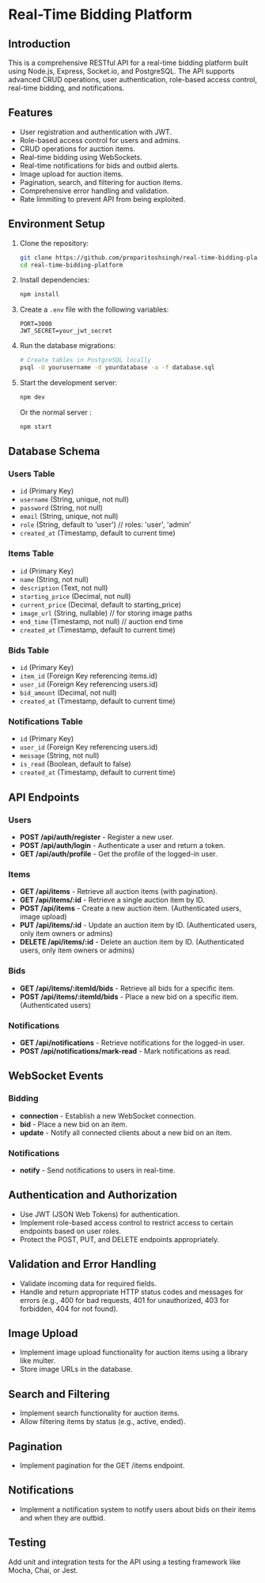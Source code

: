 # Real-Time Bidding Platform

## Introduction
This is a comprehensive RESTful API for a real-time bidding platform built using Node.js, Express, Socket.io, and PostgreSQL. The API supports advanced CRUD operations, user authentication, role-based access control, real-time bidding, and notifications.

## Features
- User registration and authentication with JWT.
- Role-based access control for users and admins.
- CRUD operations for auction items.
- Real-time bidding using WebSockets.
- Real-time notifications for bids and outbid alerts.
- Image upload for auction items.
- Pagination, search, and filtering for auction items.
- Comprehensive error handling and validation.
- Rate limmiting to prevent API from being exploited.

## Environment Setup

1. Clone the repository:
    ```bash
    git clone https://github.com/proparitoshsingh/real-time-bidding-platform.git
    cd real-time-bidding-platform
    ```

2. Install dependencies:
    ```bash
    npm install
    ```

3. Create a `.env` file with the following variables:
    ```env
    PORT=3000
    JWT_SECRET=your_jwt_secret
    ```

4. Run the database migrations:
    ```bash
    # Create tables in PostgreSQL locally
    psql -U yourusername -d yourdatabase -a -f database.sql
    ```

5. Start the development server:
    ```bash
    npm dev 
    ```
    Or the normal server :
    ```bash
    npm start
   ```

## Database Schema

### Users Table
- `id` (Primary Key)
- `username` (String, unique, not null)
- `password` (String, not null)
- `email` (String, unique, not null)
- `role` (String, default to 'user') // roles: 'user', 'admin'
- `created_at` (Timestamp, default to current time)

### Items Table
- `id` (Primary Key)
- `name` (String, not null)
- `description` (Text, not null)
- `starting_price` (Decimal, not null)
- `current_price` (Decimal, default to starting_price)
- `image_url` (String, nullable) // for storing image paths
- `end_time` (Timestamp, not null) // auction end time
- `created_at` (Timestamp, default to current time)

### Bids Table
- `id` (Primary Key)
- `item_id` (Foreign Key referencing items.id)
- `user_id` (Foreign Key referencing users.id)
- `bid_amount` (Decimal, not null)
- `created_at` (Timestamp, default to current time)

### Notifications Table
- `id` (Primary Key)
- `user_id` (Foreign Key referencing users.id)
- `message` (String, not null)
- `is_read` (Boolean, default to false)
- `created_at` (Timestamp, default to current time)

## API Endpoints

### Users
- **POST /api/auth/register** - Register a new user.
- **POST /api/auth/login** - Authenticate a user and return a token.
- **GET /api/auth/profile** - Get the profile of the logged-in user.

### Items
- **GET /api/items** - Retrieve all auction items (with pagination).
- **GET /api/items/:id** - Retrieve a single auction item by ID.
- **POST /api/items** - Create a new auction item. (Authenticated users, image upload)
- **PUT /api/items/:id** - Update an auction item by ID. (Authenticated users, only item owners or admins)
- **DELETE /api/items/:id** - Delete an auction item by ID. (Authenticated users, only item owners or admins)

### Bids
- **GET /api/items/:itemId/bids** - Retrieve all bids for a specific item.
- **POST /api/items/:itemId/bids** - Place a new bid on a specific item. (Authenticated users)

### Notifications
- **GET /api/notifications** - Retrieve notifications for the logged-in user.
- **POST /api/notifications/mark-read** - Mark notifications as read.

## WebSocket Events

### Bidding
- **connection** - Establish a new WebSocket connection.
- **bid** - Place a new bid on an item.
- **update** - Notify all connected clients about a new bid on an item.

### Notifications
- **notify** - Send notifications to users in real-time.

## Authentication and Authorization
- Use JWT (JSON Web Tokens) for authentication.
- Implement role-based access control to restrict access to certain endpoints based on user roles.
- Protect the POST, PUT, and DELETE endpoints appropriately.

## Validation and Error Handling
- Validate incoming data for required fields.
- Handle and return appropriate HTTP status codes and messages for errors (e.g., 400 for bad requests, 401 for unauthorized, 403 for forbidden, 404 for not found).

## Image Upload
- Implement image upload functionality for auction items using a library like multer.
- Store image URLs in the database.

## Search and Filtering
- Implement search functionality for auction items.
- Allow filtering items by status (e.g., active, ended).

## Pagination
- Implement pagination for the GET /items endpoint.

## Notifications
- Implement a notification system to notify users about bids on their items and when they are outbid.


## Testing
Add unit and integration tests for the API using a testing framework like Mocha, Chai, or Jest.

